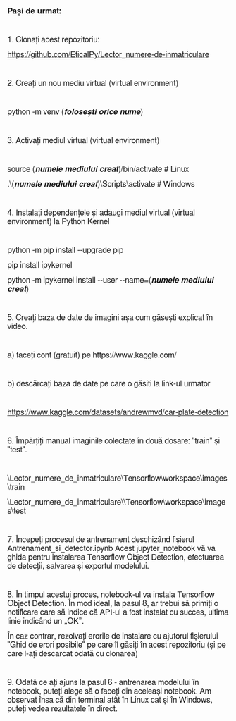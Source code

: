 <p><strong><span style="font-family: FreeSans, sans-serif;"><span style="font-size: large;">Pași de urmat:</span></span></strong></p>
<p>&nbsp;</p>
<p><span style="font-family: FreeSans, sans-serif;"><span style="font-size: large;">1. Clonați</span></span> <span style="font-family: FreeSans, sans-serif;"><span style="font-size: large;">acest repozitoriu:</span></span></p>
<p><a href="https://github.com/EticalPy/Lector_numere-de-inmatriculare"><span style="font-family: FreeSans, sans-serif;"><span style="font-size: large;">https://github.com/EticalPy/Lector_numere-de-inmatriculare</span></span></a></p>
<p>&nbsp;</p>
<p><span style="font-family: FreeSans, sans-serif;"><span style="font-size: large;">2. Creați un nou mediu virtual (virtual environment)</span></span></p>
<p>&nbsp;</p>
<p><span style="font-family: FreeSans, sans-serif;"><span style="font-size: large;">python -m venv (</span></span><span style="font-family: FreeSans, sans-serif;"><span style="font-size: large;"><em><strong>folosești orice nume</strong></em></span></span><span style="font-family: FreeSans, sans-serif;"><span style="font-size: large;">)</span></span></p>
<p>&nbsp;</p>
<p><span style="font-family: FreeSans, sans-serif;"><span style="font-size: large;">3. Activați mediul virtual (virtual environment)</span></span></p>
<p>&nbsp;</p>
<p><span style="font-family: FreeSans, sans-serif;"><span style="font-size: large;">source (</span></span><span style="font-family: FreeSans, sans-serif;"><span style="font-size: large;"><em><strong>numele mediului creat</strong></em></span></span><span style="font-family: FreeSans, sans-serif;"><span style="font-size: large;">)/bin/activate # Linux</span></span></p>
<p><span style="font-family: FreeSans, sans-serif;"><span style="font-size: large;">.\(</span></span><span style="font-family: FreeSans, sans-serif;"><span style="font-size: large;"><em><strong>numele mediului creat</strong></em></span></span><span style="font-family: FreeSans, sans-serif;"><span style="font-size: large;">)\Scripts\activate # Windows </span></span></p>
<p>&nbsp;</p>
<p><span style="font-family: FreeSans, sans-serif;"><span style="font-size: large;">4. Instalați</span></span> <span style="font-family: FreeSans, sans-serif;"><span style="font-size: large;">dependențele și adaugi mediul virtual (virtual environment) la Python Kernel</span></span></p>
<p>&nbsp;</p>
<p><span style="font-family: FreeSans, sans-serif;"><span style="font-size: large;">python -m pip install --upgrade pip</span></span></p>
<p><span style="font-family: FreeSans, sans-serif;"><span style="font-size: large;">pip install ipykernel</span></span></p>
<p><span style="font-family: FreeSans, sans-serif;"><span style="font-size: large;">python -m ipykernel install --user --name=(</span></span><span style="font-family: FreeSans, sans-serif;"><span style="font-size: large;"><em><strong>numele mediului creat</strong></em></span></span><span style="font-family: FreeSans, sans-serif;"><span style="font-size: large;">)</span></span></p>
<p>&nbsp;</p>
<p><span style="font-family: FreeSans, sans-serif;"><span style="font-size: large;">5. Creați</span></span> <span style="font-family: FreeSans, sans-serif;"><span style="font-size: large;">baza de date de imagini așa cum găsești explicat &icirc;n video.</span></span></p>
<p>&nbsp;</p>
<p><span style="font-family: FreeSans, sans-serif;"><span style="font-size: large;">a) faceți cont (gratuit) pe https://www.kaggle.com/</span></span></p>
<p>&nbsp;</p>
<p><span style="font-family: FreeSans, sans-serif;"><span style="font-size: large;">b) descărcați baza de date pe care o găsiti la link-ul urmator</span></span></p>
<p>&nbsp;</p>
<p><span style="font-family: FreeSans, sans-serif;"><span style="font-size: large;"><a href="https://www.kaggle.com/datasets/andrewmvd/car-plate-detection">https://www.kaggle.com/datasets/andrewmvd/car-plate-detection</a></span></span></p>
<p>&nbsp;</p>
<p><span style="font-family: FreeSans, sans-serif;"><span style="font-size: large;">6. &Icirc;mpărțiți manual imaginile colectate &icirc;n două dosare: "train" și "test".</span></span></p>
<p>&nbsp;</p>
<p><span style="font-family: FreeSans, sans-serif;"><span style="font-size: large;">\Lector_numere_de_inmatriculare\Tensorflow\workspace\images\train</span></span></p>
<p><span style="font-family: FreeSans, sans-serif;"><span style="font-size: large;">\Lector_numere_de_inmatriculare\\Tensorflow\workspace\images\test</span></span></p>
<p>&nbsp;</p>
<p><span style="font-family: FreeSans, sans-serif;"><span style="font-size: large;">7. &Icirc;ncepeți procesul de antrenament deschiz&acirc;nd </span></span><span style="font-family: FreeSans, sans-serif;"><span style="font-size: large;">fișierul </span></span><span style="font-family: FreeSans, sans-serif;"><span style="font-size: large;">Antrenament_si_detector.ipynb </span></span><span style="font-family: FreeSans, sans-serif;"><span style="font-size: large;">A</span></span><span style="font-family: FreeSans, sans-serif;"><span style="font-size: large;">cest jupyter_notebook vă va ghida </span></span><span style="font-family: FreeSans, sans-serif;"><span style="font-size: large;">pentru instalarea </span></span><span style="font-family: FreeSans, sans-serif;"><span style="font-size: large;">Tensorflow Object Detection, efectuarea de detecții, salvarea și exportul modelului.</span></span></p>
<p>&nbsp;</p>
<p><span style="font-family: FreeSans, sans-serif;"><span style="font-size: large;">8. &Icirc;n timpul acestui proces, notebook-ul va instala Tensorflow Object Detection. &Icirc;n mod ideal, la pasul 8, ar trebui să primiți o notificare care să indice că API-ul a fost instalat cu succes, ultima linie indic&acirc;nd un &bdquo;OK&rdquo;.</span></span></p>
<p><span style="font-family: FreeSans, sans-serif;"><span style="font-size: large;">&Icirc;n caz contrar, rezolvați erorile de instalare cu ajutorul fișierului "Ghid de erori posibile" pe care &icirc;l găsiți &icirc;n acest repozitoriu (și pe care l-ați descarcat odată cu clonarea)</span></span></p>
<p>&nbsp;</p>
<p><span style="font-family: FreeSans, sans-serif;"><span style="font-size: large;">9. Odată ce ați ajuns la pasul 6 - antrenarea modelului &icirc;n notebook, puteți alege să o faceți din aceleași notebook. Am observat &icirc;nsa că din terminal at&acirc;t &icirc;n Linux cat și &icirc;n Windows, puteți vedea rezultatele &icirc;n direct. </span></span></p>



